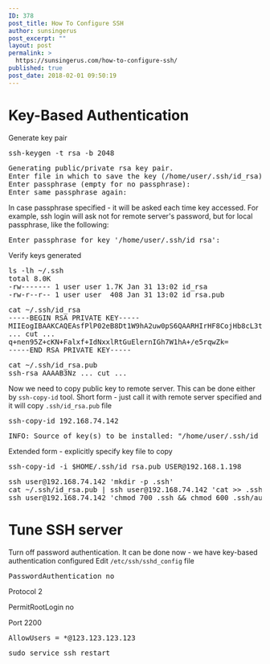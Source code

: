 ```yaml
---
ID: 378
post_title: How To Configure SSH
author: sunsingerus
post_excerpt: ""
layout: post
permalink: >
  https://sunsingerus.com/how-to-configure-ssh/
published: true
post_date: 2018-02-01 09:50:19
---
```

<h1>Key-Based Authentication</h1>
Generate key pair
<pre>
ssh-keygen -t rsa -b 2048
</pre>
<pre>
Generating public/private rsa key pair.
Enter file in which to save the key (/home/user/.ssh/id_rsa):
Enter passphrase (empty for no passphrase):
Enter same passphrase again:
</pre>
In case passphrase specified - it will be asked each time key accessed. For example, ssh login will ask not for remote server's password, but for local passphrase, like the following:
<pre>
Enter passphrase for key '/home/user/.ssh/id_rsa':
</pre>
Verify keys generated
<pre>
ls -lh ~/.ssh
total 8.0K
-rw------- 1 user user 1.7K Jan 31 13:02 id_rsa
-rw-r--r-- 1 user user  408 Jan 31 13:02 id_rsa.pub
</pre>

<pre>
cat ~/.ssh/id_rsa
-----BEGIN RSA PRIVATE KEY-----
MIIEogIBAAKCAQEAsfPlP02eB8Dt1W9hA2uw0pS6QAARHIrHF8CojHb8cL3tExog
... cut ...
q+nen95Z+cKN+Falxf+IdNxxlRtGuElernIGh7W1hA+/e5rqwZk=
-----END RSA PRIVATE KEY-----
</pre>

<pre>
cat ~/.ssh/id_rsa.pub
ssh-rsa AAAAB3Nz ... cut ...
</pre>

Now we need to copy public key to remote server. This can be done either by <code>ssh-copy-id</code> tool.
Short form - just call it with remote server specified and it will copy <code>.ssh/id_rsa.pub</code> file
<pre>
ssh-copy-id 192.168.74.142
</pre>
<pre>
INFO: Source of key(s) to be installed: "/home/user/.ssh/id_rsa.pub"
</pre>
Extended form - explicitly specify key file to copy
<pre>
ssh-copy-id -i $HOME/.ssh/id_rsa.pub USER@192.168.1.198
</pre>

<pre>
ssh user@192.168.74.142 'mkdir -p .ssh'
cat ~/.ssh/id_rsa.pub | ssh user@192.168.74.142 'cat >> .ssh/authorized_keys'
ssh user@192.168.74.142 'chmod 700 .ssh && chmod 600 .ssh/authorized_keys'
</pre>

<h1>Tune SSH server</h1>
Turn off password authentication. It can be done now - we have key-based authentication configured
Edit <code>/etc/ssh/sshd_config</code> file
<pre>
PasswordAuthentication no
</pre>


Protocol 2

PermitRootLogin no

Port 2200

<pre>
AllowUsers = *@123.123.123.123
</pre>

<pre>
sudo service ssh restart
</pre>